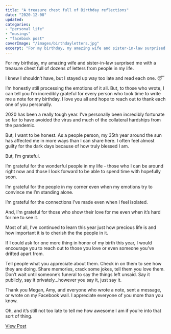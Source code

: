 ```yaml
---
title: "A treasure chest full of Birthday reflections"
date: "2020-12-08"
updated:
categories: 
- "personal life"
- "musings"
- "facebook post"
coverImage: "/images/birthdayletters.jpg"
excerpt: "For my birthday, my amazing wife and sister-in-law surprised me with a treasure chest full of dozens of letters from people in my life."
---
```

For my birthday, my amazing wife and sister-in-law surprised me with a treasure chest full of dozens of letters from people in my life. 

I knew I shouldn’t have, but I stayed up way too late and read each one. 😴

I’m honestly still processing the emotions of it all. But, to those who wrote, I can tell you I’m incredibly grateful for every person who took time to write me a note for my birthday. I love you all and hope to reach out to thank each one of you personally. 

2020 has been a really tough year. I’ve personally been incredibly fortunate so far to have avoided the virus and much of the collateral hardships from the pandemic.

But, I want to be honest. As a people person, my 35th year around the sun has affected me in more ways than I can share here. I often feel almost guilty for the dark days because of how truly blessed I am. 

But, I’m grateful.

I’m grateful for the wonderful people in my life - those who I can be around right now and those I look forward to be able to spend time with hopefully soon.

I’m grateful for the people in my corner even when my emotions try to convince me I’m standing alone.

I’m grateful for the connections I’ve made even when I feel isolated.

And, I’m grateful for those who show their love for me even when it’s hard for me to see it. 

Most of all, I’ve continued to learn this year just how precious life is and how important it is to cherish the the people in it. 

If I could ask for one more thing in honor of my birth this year, I would encourage you to reach out to those you love or even someone you’ve drifted apart from.

Tell people what you appreciate about them. Check in on them to see how they are doing. Share memories, crack some jokes, tell them you love them. Don’t wait until someone’s funeral to say the things left unsaid. Say it publicly, say it privately...however you say it, just say it. 

Thank you Megan, Amy, and everyone who wrote a note, sent a message, or wrote on my Facebook wall. I appreciate everyone of you more than you know. 

Oh, and it’s still not too late to tell me how awesome I am if you’re into that sort of thing.

<a href="https://www.facebook.com/photo.php?fbid=10105050181917173&set=pb.42207102.-2207520000&type=3" target="_blank" class="button facebook">View Post</a>
